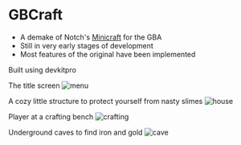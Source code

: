 # GBCraft

- A demake of Notch's [Minicraft](https://github.com/skeeto/Minicraft) for the GBA
- Still in very early stages of development
- Most features of the original have been implemented


Built using devkitpro

The title screen
![menu](menu.png)

A cozy little structure to protect yourself from nasty slimes
![house](house.png)

Player at a crafting bench
![crafting](crafting.png)

Underground caves to find iron and gold
![cave](cave.png)